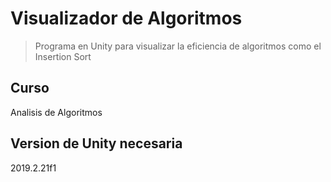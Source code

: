 # Visualizador de Algoritmos

> Programa en Unity para visualizar la eficiencia de algoritmos como el Insertion Sort

## Curso

Analisis de Algoritmos

## Version de Unity necesaria

2019.2.21f1